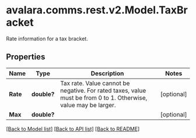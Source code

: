 # avalara.comms.rest.v2.Model.TaxBracket
Rate information for a tax bracket.
## Properties

Name | Type | Description | Notes
------------ | ------------- | ------------- | -------------
**Rate** | **double?** | Tax rate. Value cannot be negative. For rated taxes, value must be from 0 to 1. Otherwise, value may be larger. | [optional] 
**Max** | **double?** |  | [optional] 

[[Back to Model list]](../README.md#documentation-for-models) [[Back to API list]](../README.md#documentation-for-api-endpoints) [[Back to README]](../README.md)

